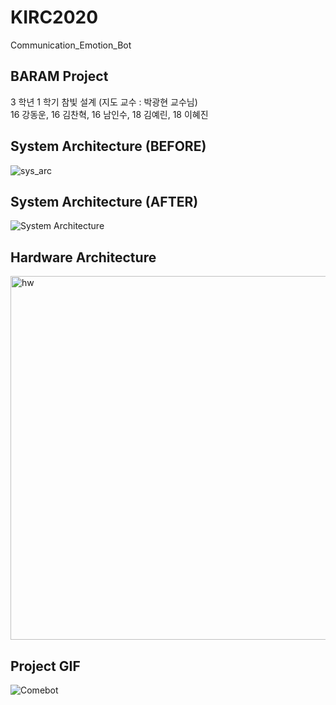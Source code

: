 # KIRC2020
  
Communication_Emotion_Bot

## BARAM Project  
  
3 학년 1 학기 참빛 설계 (지도 교수 : 박광현 교수님)  
16 강동운, 16 김찬혁, 16 남인수, 18 김예린, 18 이혜진  


## System Architecture (BEFORE)
![sys_arc](https://user-images.githubusercontent.com/52673977/73717132-40538480-475c-11ea-8513-fb641a1aa128.png)
## System Architecture (AFTER)
![System Architecture](https://user-images.githubusercontent.com/52377778/86989541-962dcc00-c1d5-11ea-8c95-35a59bc03dde.PNG)

## Hardware Architecture
<img width="582" alt="hw" src="https://user-images.githubusercontent.com/52673977/77333956-83e36b80-6d67-11ea-809c-83a00d6180e6.png">

## Project GIF
![Comebot](https://user-images.githubusercontent.com/52377778/86989198-da6c9c80-c1d4-11ea-82a9-291e643d15d4.gif)

